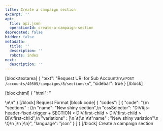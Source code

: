 ```yaml
---
title: Create a campaign section
excerpt: ''
api:
  file: api.json
  operationId: create-a-campaign-section
deprecated: false
hidden: false
metadata:
  title: ''
  description: ''
  robots: index
next:
  description: ''
---
```

[block:textarea]
{
  "text": "Request URI for Sub Account\n```\nPOST /accounts/40505/campaigns/8/sections\n```",
  "sidebar": true
}
[/block]

[block:html]
{
  "html": "<div></div>\n\n<style></style>"
}
[/block]
Request Format
[block:code]
{
  "codes": [
    {
      "code": "{\n  \"sections\" : {\n    \"name\": \"New shiny section\",\n    \"cssSelector\": \"DIV#js-header-fixed-trigger + SECTION > DIV:first-child > DIV:first-child > DIV:first-child\",\n    \"variations\" : [\n      \t{\n      \t\t\"name\" : \"New shiny variation\"\n    \t}\n    ]\n  }\n}",
      "language": "json"
    }
  ]
}
[/block]
Create a campaign section